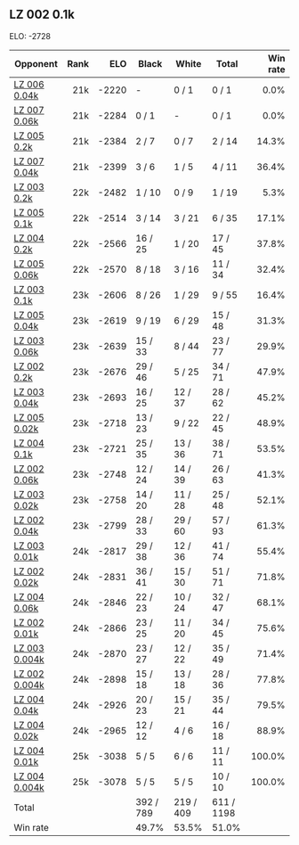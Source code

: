 ## LZ 002 0.1k ##

ELO: -2728

Opponent | Rank | ELO | Black | White | Total | Win rate
---------|-----:|----:|-------|-------|-------|-------:
[LZ 006 0.04k](LZ%20006%200.04k.md) | 21k | -2220 | - | 0 / 1 | 0 / 1 | 0.0%
[LZ 007 0.06k](LZ%20007%200.06k.md) | 21k | -2284 | 0 / 1 | - | 0 / 1 | 0.0%
[LZ 005 0.2k](LZ%20005%200.2k.md) | 21k | -2384 | 2 / 7 | 0 / 7 | 2 / 14 | 14.3%
[LZ 007 0.04k](LZ%20007%200.04k.md) | 21k | -2399 | 3 / 6 | 1 / 5 | 4 / 11 | 36.4%
[LZ 003 0.2k](LZ%20003%200.2k.md) | 22k | -2482 | 1 / 10 | 0 / 9 | 1 / 19 | 5.3%
[LZ 005 0.1k](LZ%20005%200.1k.md) | 22k | -2514 | 3 / 14 | 3 / 21 | 6 / 35 | 17.1%
[LZ 004 0.2k](LZ%20004%200.2k.md) | 22k | -2566 | 16 / 25 | 1 / 20 | 17 / 45 | 37.8%
[LZ 005 0.06k](LZ%20005%200.06k.md) | 22k | -2570 | 8 / 18 | 3 / 16 | 11 / 34 | 32.4%
[LZ 003 0.1k](LZ%20003%200.1k.md) | 23k | -2606 | 8 / 26 | 1 / 29 | 9 / 55 | 16.4%
[LZ 005 0.04k](LZ%20005%200.04k.md) | 23k | -2619 | 9 / 19 | 6 / 29 | 15 / 48 | 31.3%
[LZ 003 0.06k](LZ%20003%200.06k.md) | 23k | -2639 | 15 / 33 | 8 / 44 | 23 / 77 | 29.9%
[LZ 002 0.2k](LZ%20002%200.2k.md) | 23k | -2676 | 29 / 46 | 5 / 25 | 34 / 71 | 47.9%
[LZ 003 0.04k](LZ%20003%200.04k.md) | 23k | -2693 | 16 / 25 | 12 / 37 | 28 / 62 | 45.2%
[LZ 005 0.02k](LZ%20005%200.02k.md) | 23k | -2718 | 13 / 23 | 9 / 22 | 22 / 45 | 48.9%
[LZ 004 0.1k](LZ%20004%200.1k.md) | 23k | -2721 | 25 / 35 | 13 / 36 | 38 / 71 | 53.5%
[LZ 002 0.06k](LZ%20002%200.06k.md) | 23k | -2748 | 12 / 24 | 14 / 39 | 26 / 63 | 41.3%
[LZ 003 0.02k](LZ%20003%200.02k.md) | 23k | -2758 | 14 / 20 | 11 / 28 | 25 / 48 | 52.1%
[LZ 002 0.04k](LZ%20002%200.04k.md) | 23k | -2799 | 28 / 33 | 29 / 60 | 57 / 93 | 61.3%
[LZ 003 0.01k](LZ%20003%200.01k.md) | 24k | -2817 | 29 / 38 | 12 / 36 | 41 / 74 | 55.4%
[LZ 002 0.02k](LZ%20002%200.02k.md) | 24k | -2831 | 36 / 41 | 15 / 30 | 51 / 71 | 71.8%
[LZ 004 0.06k](LZ%20004%200.06k.md) | 24k | -2846 | 22 / 23 | 10 / 24 | 32 / 47 | 68.1%
[LZ 002 0.01k](LZ%20002%200.01k.md) | 24k | -2866 | 23 / 25 | 11 / 20 | 34 / 45 | 75.6%
[LZ 003 0.004k](LZ%20003%200.004k.md) | 24k | -2870 | 23 / 27 | 12 / 22 | 35 / 49 | 71.4%
[LZ 002 0.004k](LZ%20002%200.004k.md) | 24k | -2898 | 15 / 18 | 13 / 18 | 28 / 36 | 77.8%
[LZ 004 0.04k](LZ%20004%200.04k.md) | 24k | -2926 | 20 / 23 | 15 / 21 | 35 / 44 | 79.5%
[LZ 004 0.02k](LZ%20004%200.02k.md) | 24k | -2965 | 12 / 12 | 4 / 6 | 16 / 18 | 88.9%
[LZ 004 0.01k](LZ%20004%200.01k.md) | 25k | -3038 | 5 / 5 | 6 / 6 | 11 / 11 | 100.0%
[LZ 004 0.004k](LZ%20004%200.004k.md) | 25k | -3078 | 5 / 5 | 5 / 5 | 10 / 10 | 100.0%
Total | | | 392 / 789 | 219 / 409 | 611 / 1198 | 
Win rate| | | 49.7% | 53.5% | 51.0% | 

